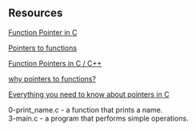 ## Resources

[Function Pointer in C](https://www.geeksforgeeks.org/function-pointer-in-c/)

[Pointers to functions](https://publications.gbdirect.co.uk//c_book/chapter5/function_pointers.html)

[Function Pointers in C / C++](https://www.youtube.com/watch?v=ynYtgGUNelE)

[why pointers to functions?](https://www.youtube.com/watch?v=sxTFSDAZM8s&feature=youtu.be)

[Everything you need to know about pointers in C](https://boredzo.org/pointers/)

0-print_name.c -  a function that prints a name.<br />
 3-main.c -  a program that performs simple operations.<br />
